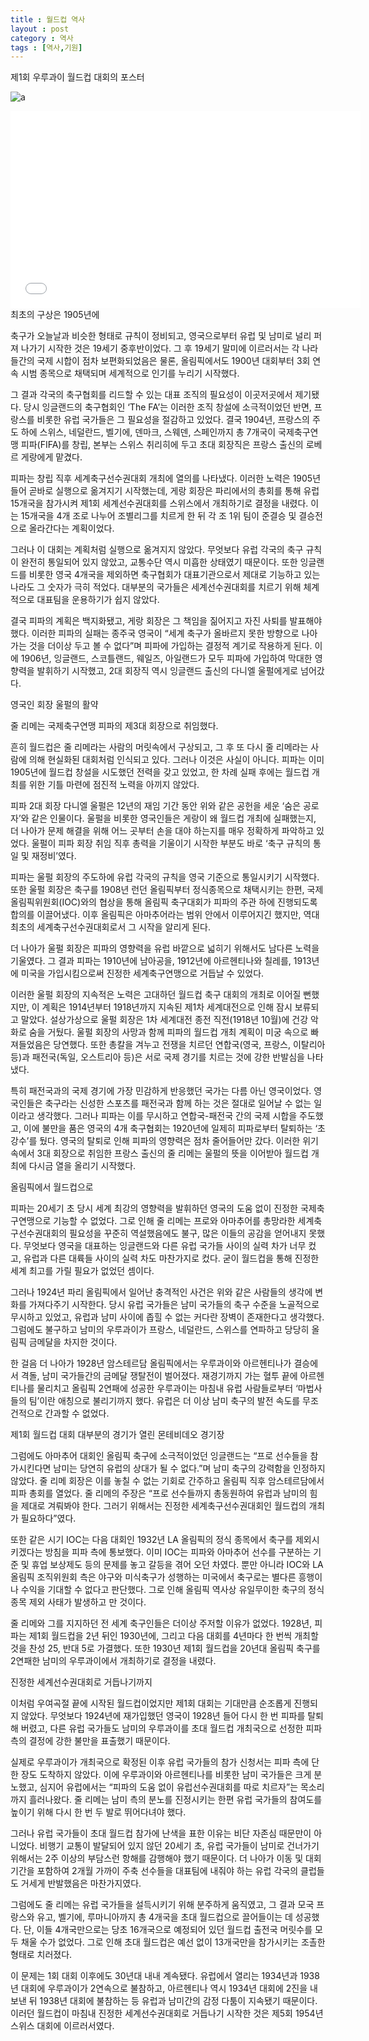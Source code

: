 ```yaml
---
title : 월드컵 역사
layout : post
category : 역사
tags : [역사,기원]
---
```


제1회 우루과이 월드컵 대회의 포스터 

![a](http://ncc.phinf.naver.net/20130204_34/jinsuk1127_1359943586304miiq7_JPEG/001.jpg)
<iframe width="560" height="315" src="//www.youtube.com/embed/K64mb5KUhhs" frameborder="0" allowfullscreen></iframe>
최초의 구상은 1905년에

 


축구가 오늘날과 비슷한 형태로 규칙이 정비되고, 영국으로부터 유럽 및 남미로 널리 퍼져 나가기 시작한 것은 19세기 중후반이었다. 그 후 19세기 말미에 이르러서는 각 나라들간의 국제 시합이 점차 보편화되었음은 물론, 올림픽에서도 1900년 대회부터 3회 연속 시범 종목으로 채택되며 세계적으로 인기를 누리기 시작했다.

그 결과 각국의 축구협회를 리드할 수 있는 대표 조직의 필요성이 이곳저곳에서 제기됐다. 당시 잉글랜드의 축구협회인 ‘The FA’는 이러한 조직 창설에 소극적이었던 반면, 프랑스를 비롯한 유럽 국가들은 그 필요성을 절감하고 있었다. 결국 1904년, 프랑스의 주도 하에 스위스, 네덜란드, 벨기에, 덴마크, 스웨덴, 스페인까지 총 7개국이 국제축구연맹 피파(FIFA)를 창립, 본부는 스위스 취리히에 두고 초대 회장직은 프랑스 출신의 로베르 게랑에게 맡겼다.

피파는 창립 직후 세계축구선수권대회 개최에 열의를 나타냈다. 이러한 노력은 1905년 들어 곧바로 실행으로 옮겨지기 시작했는데, 게랑 회장은 파리에서의 총회를 통해 유럽 15개국을 참가시켜 제1회 세계선수권대회를 스위스에서 개최하기로 결정을 내렸다. 이는 15개국을 4개 조로 나누어 조별리그를 치르게 한 뒤 각 조 1위 팀이 준결승 및 결승전으로 올라간다는 계획이었다.

그러나 이 대회는 계획처럼 실행으로 옮겨지지 않았다. 무엇보다 유럽 각국의 축구 규칙이 완전히 통일되어 있지 않았고, 교통수단 역시 미흡한 상태였기 때문이다. 또한 잉글랜드를 비롯한 영국 4개국을 제외하면 축구협회가 대표기관으로서 제대로 기능하고 있는 나라도 그 숫자가 극히 적었다. 대부분의 국가들은 세계선수권대회를 치르기 위해 체계적으로 대표팀을 운용하기가 쉽지 않았다.

결국 피파의 계획은 백지화됐고, 게랑 회장은 그 책임을 짊어지고 자진 사퇴를 발표해야 했다. 이러한 피파의 실패는 종주국 영국이 “세계 축구가 올바르지 못한 방향으로 나아가는 것을 더이상 두고 볼 수 없다”며 피파에 가입하는 결정적 계기로 작용하게 된다. 이에 1906년, 잉글랜드, 스코틀랜드, 웨일즈, 아일랜드가 모두 피파에 가입하여 막대한 영향력을 발휘하기 시작했고, 2대 회장직 역시 잉글랜드 출신의 다니엘 울펄에게로 넘어갔다.


















영국인 회장 울펄의 활약

 
줄 리메는 국제축구연맹 피파의 제3대 회장으로 취임했다. 

흔히 월드컵은 줄 리메라는 사람의 머릿속에서 구상되고, 그 후 또 다시 줄 리메라는 사람에 의해 현실화된 대회처럼 인식되고 있다. 그러나 이것은 사실이 아니다. 피파는 이미 1905년에 월드컵 창설을 시도했던 전력을 갖고 있었고, 한 차례 실패 후에는 월드컵 개최를 위한 기틀 마련에 점진적 노력을 아끼지 않았다.

피파 2대 회장 다니엘 울펄은 12년의 재임 기간 동안 위와 같은 공헌을 세운 ‘숨은 공로자’와 같은 인물이다. 울펄을 비롯한 영국인들은 게랑이 왜 월드컵 개최에 실패했는지, 더 나아가 문제 해결을 위해 어느 곳부터 손을 대야 하는지를 매우 정확하게 파악하고 있었다. 울펄이 피파 회장 취임 직후 총력을 기울이기 시작한 부분도 바로 ‘축구 규칙의 통일 및 재정비’였다.

피파는 울펄 회장의 주도하에 유럽 각국의 규칙을 영국 기준으로 통일시키기 시작했다. 또한 울펄 회장은 축구를 1908년 런던 올림픽부터 정식종목으로 채택시키는 한편, 국제올림픽위원회(IOC)와의 협상을 통해 올림픽 축구대회가 피파의 주관 하에 진행되도록 합의를 이끌어냈다. 이후 올림픽은 아마추어라는 범위 안에서 이루어지긴 했지만, 역대 최초의 세계축구선수권대회로서 그 시작을 알리게 된다.

더 나아가 울펄 회장은 피파의 영향력을 유럽 바깥으로 넓히기 위해서도 남다른 노력을 기울였다. 그 결과 피파는 1910년에 남아공을, 1912년에 아르헨티나와 칠레를, 1913년에 미국을 가입시킴으로써 진정한 세계축구연맹으로 거듭날 수 있었다.

이러한 울펄 회장의 지속적은 노력은 고대하던 월드컵 축구 대회의 개최로 이어질 뻔했지만, 이 계획은 1914년부터 1918년까지 지속된 제1차 세계대전으로 인해 잠시 보류되고 말았다. 설상가상으로 울펄 회장은 1차 세계대전 종전 직전(1918년 10월)에 건강 악화로 숨을 거뒀다. 울펄 회장의 사망과 함께 피파의 월드컵 개최 계획이 미궁 속으로 빠져들었음은 당연했다. 또한 총칼을 겨누고 전쟁을 치르던 연합국(영국, 프랑스, 이탈리아 등)과 패전국(독일, 오스트리아 등)은 서로 국제 경기를 치르는 것에 강한 반발심을 나타냈다.

특히 패전국과의 국제 경기에 가장 민감하게 반응했던 국가는 다름 아닌 영국이었다. 영국인들은 축구라는 신성한 스포츠를 패전국과 함께 하는 것은 절대로 일어날 수 없는 일이라고 생각했다. 그러나 피파는 이를 무시하고 연합국-패전국 간의 국제 시합을 주도했고, 이에 불만을 품은 영국의 4개 축구협회는 1920년에 일제히 피파로부터 탈퇴하는 ‘초강수’를 뒀다. 영국의 탈퇴로 인해 피파의 영향력은 점차 줄어들어만 갔다. 이러한 위기 속에서 3대 회장으로 취임한 프랑스 출신의 줄 리메는 울펄의 뜻을 이어받아 월드컵 개최에 다시금 열을 올리기 시작했다.
























올림픽에서 월드컵으로

피파는 20세기 초 당시 세계 최강의 영향력을 발휘하던 영국의 도움 없이 진정한 국제축구연맹으로 기능할 수 없었다. 그로 인해 줄 리메는 프로와 아마추어를 총망라한 세계축구선수권대회의 필요성을 꾸준히 역설했음에도 불구, 많은 이들의 공감을 얻어내지 못했다. 무엇보다 영국을 대표하는 잉글랜드와 다른 유럽 국가들 사이의 실력 차가 너무 컸고, 유럽과 다른 대륙들 사이의 실력 차도 마찬가지로 컸다. 굳이 월드컵을 통해 진정한 세계 최고를 가릴 필요가 없었던 셈이다.

그러나 1924년 파리 올림픽에서 일어난 충격적인 사건은 위와 같은 사람들의 생각에 변화를 가져다주기 시작한다. 당시 유럽 국가들은 남미 국가들의 축구 수준을 노골적으로 무시하고 있었고, 유럽과 남미 사이에 좁힐 수 없는 커다란 장벽이 존재한다고 생각했다. 그럼에도 불구하고 남미의 우루과이가 프랑스, 네덜란드, 스위스를 연파하고 당당히 올림픽 금메달을 차지한 것이다.

한 걸음 더 나아가 1928년 암스테르담 올림픽에서는 우루과이와 아르헨티나가 결승에서 격돌, 남미 국가들간의 금메달 쟁탈전이 벌어졌다. 재경기까지 가는 혈투 끝에 아르헨티나를 물리치고 올림픽 2연패에 성공한 우루과이는 마침내 유럽 사람들로부터 ‘마법사들의 팀’이란 애칭으로 불리기까지 했다. 유럽은 더 이상 남미 축구의 발전 속도를 무조건적으로 간과할 수 없었다.


제1회 월드컵 대회 대부분의 경기가 열린 몬테비데오 경기장 

그럼에도 아마추어 대회인 올림픽 축구에 소극적이었던 잉글랜드는 “프로 선수들을 참가시킨다면 남미는 당연히 유럽의 상대가 될 수 없다.”며 남미 축구의 강력함을 인정하지 않았다. 줄 리메 회장은 이를 놓칠 수 없는 기회로 간주하고 올림픽 직후 암스테르담에서 피파 총회를 열었다. 줄 리메의 주장은 “프로 선수들까지 총동원하여 유럽과 남미의 힘을 제대로 겨뤄봐야 한다. 그러기 위해서는 진정한 세계축구선수권대회인 월드컵의 개최가 필요하다”였다.

또한 같은 시기 IOC는 다음 대회인 1932년 LA 올림픽의 정식 종목에서 축구를 제외시키겠다는 방침을 피파 측에 통보했다. 이미 IOC는 피파와 아마추어 선수를 구분하는 기준 및 휴업 보상제도 등의 문제를 놓고 갈등을 겪어 오던 차였다. 뿐만 아니라 IOC와 LA 올림픽 조직위원회 측은 야구와 미식축구가 성행하는 미국에서 축구로는 별다른 흥행이나 수익을 기대할 수 없다고 판단했다. 그로 인해 올림픽 역사상 유일무이한 축구의 정식종목 제외 사태가 발생하고 만 것이다.

줄 리메와 그를 지지하던 전 세계 축구인들은 더이상 주저할 이유가 없었다. 1928년, 피파는 제1회 월드컵을 2년 뒤인 1930년에, 그리고 다음 대회를 4년마다 한 번씩 개최할 것을 찬성 25, 반대 5로 가결했다. 또한 1930년 제1회 월드컵을 20년대 올림픽 축구를 2연패한 남미의 우루과이에서 개최하기로 결정을 내렸다.

진정한 세계선수권대회로 거듭나기까지

이처럼 우여곡절 끝에 시작된 월드컵이었지만 제1회 대회는 기대만큼 순조롭게 진행되지 않았다. 무엇보다 1924년에 재가입했던 영국이 1928년 들어 다시 한 번 피파를 탈퇴해 버렸고, 다른 유럽 국가들도 남미의 우루과이를 초대 월드컵 개최국으로 선정한 피파 측의 결정에 강한 불만을 표출했기 때문이다.

실제로 우루과이가 개최국으로 확정된 이후 유럽 국가들의 참가 신청서는 피파 측에 단 한 장도 도착하지 않았다. 이에 우루과이와 아르헨티나를 비롯한 남미 국가들은 크게 분노했고, 심지어 유럽에서는 “피파의 도움 없이 유럽선수권대회를 따로 치르자”는 목소리까지 흘러나왔다. 줄 리메는 남미 측의 분노를 진정시키는 한편 유럽 국가들의 참여도를 높이기 위해 다시 한 번 두 발로 뛰어다녀야 했다.

그러나 유럽 국가들이 초대 월드컵 참가에 난색을 표한 이유는 비단 자존심 때문만이 아니었다. 비행기 교통이 발달되어 있지 않던 20세기 초, 유럽 국가들이 남미로 건너가기 위해서는 2주 이상의 부담스런 항해를 감행해야 했기 때문이다. 더 나아가 이동 및 대회 기간을 포함하여 2개월 가까이 주축 선수들을 대표팀에 내줘야 하는 유럽 각국의 클럽들도 거세게 반발했음은 마찬가지였다.

그럼에도 줄 리메는 유럽 국가들을 설득시키기 위해 분주하게 움직였고, 그 결과 모국 프랑스와 유고, 벨기에, 루마니아까지 총 4개국을 초대 월드컵으로 끌어들이는 데 성공했다. 단, 이들 4개국만으로는 당초 16개국으로 예정되어 있던 월드컵 출전국 머릿수를 모두 채울 수가 없었다. 그로 인해 초대 월드컵은 예선 없이 13개국만을 참가시키는 조촐한 형태로 치러졌다.

이 문제는 1회 대회 이후에도 30년대 내내 계속됐다. 유럽에서 열리는 1934년과 1938년 대회에 우루과이가 2연속으로 불참하고, 아르헨티나 역시 1934년 대회에 2진을 내보낸 뒤 1938년 대회에 불참하는 등 유럽과 남미간의 감정 다툼이 지속됐기 때문이다. 이러던 월드컵이 마침내 진정한 세계선수권대회로 거듭나기 시작한 것은 제5회 1954년 스위스 대회에 이르러서였다.

